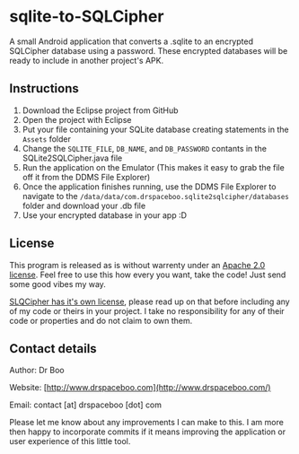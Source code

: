 sqlite-to-SQLCipher
===================

A small Android application that converts a .sqlite to an encrypted SQLCipher database using a password. These encrypted databases will be ready to include in another project's APK.

Instructions
-------
1. Download the Eclipse project from GitHub
2. Open the project with Eclipse
3. Put your file containing your SQLite database creating statements in the `Assets` folder
4. Change the `SQLITE_FILE`, `DB_NAME`, and `DB_PASSWORD` contants in the SQLite2SQLCipher.java file
5. Run the application on the Emulator (This makes it easy to grab the file off it from the DDMS File Explorer)
6. Once the application finishes running, use the DDMS File Explorer to navigate to the `/data/data/com.drspaceboo.sqlite2sqlcipher/databases` folder and download your .db file
7. Use your encrypted database in your app :D

License
-------
This program is released as is without warrenty under an [Apache 2.0 license](http://www.apache.org/licenses/LICENSE-2.0). Feel free to use this how every you want, take the code! Just send some good vibes my way.

[SLQCipher has it's own license](http://sqlcipher.net/license), please read up on that before including any of my code or theirs in your project. I take no responsibility for any of their code or properties and do not claim to own them.

Contact details
-------
Author: Dr Boo

Website: [http://www.drspaceboo.com](http://www.drspaceboo.com/)

Email: contact [at] drspaceboo [dot] com

Please let me know about any improvements I can make to this. I am more then happy to incorporate commits if it means improving the application or user experience of this little tool.